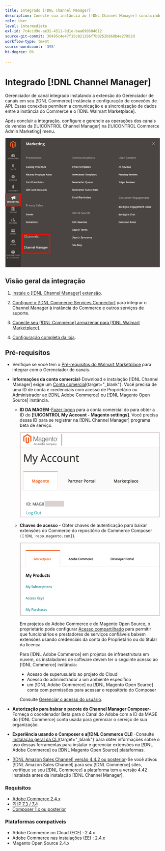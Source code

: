 ```yaml
---
title: Integrado [!DNL Channel Manager]
description: Conecte sua instância ao [!DNL Channel Manager] concluindo algumas etapas de integração.
role: User
level: Intermediate
exl-id: 7c4ccd9e-ae32-4511-8d1e-baa690604612
source-git-commit: 30495c4e47f15c821206f7b0252b868b4e27d62d
workflow-type: tm+mt
source-wordcount: '398'
ht-degree: 0%

---
```



# Integrado [!DNL Channel Manager]

Gerenciador de canal integrado instalando a extensão do Gerenciador de canais em seu [!DNL Commerce] instância e configuração de conexões de API. Essas conexões permitem a comunicação e a sincronização de dados entre a instância do Commerce e o [!DNL Walmart Marketplace].

Após concluir a integração, configure e gerencie as operações dos canais de vendas da [!UICONTROL Channel Manager] na [!UICONTROL Commerce Admin Marketing] menu.

![[!DNL Channel Manager] opção na visualização Administração](assets/channel-manager-admin-view.png)

## Visão geral da integração

1. [Instale o [!DNL Channel Manager] extensão](install.md).

1. [Configure o [!DNL Commerce Services Connector]](connect.md) para integrar o Channel Manager à instância do Commerce e outros serviços de suporte.

1. [Conecte seu [!DNL Commerce] armazenar para [!DNL Walmart Marketplace]](connect.md).

1. [Configuração completa da loja](complete-store-setup.md).

## Pré-requisitos

- Verifique se você tem o [Pré-requisitos do Walmart Marketplace](walmart-prerequisites.md) para integrar com o Gerenciador de canais.

- **Informações da conta comercial**-Download e instalação [!DNL Channel Manager] exige um [Conta comercial](https://docs.magento.com/user-guide/magento/magento-account.html){target=&quot;_blank&quot;}. Você precisa de uma ID de conta e credenciais com acesso de Proprietário ou Administrador ao [!DNL Adobe Commerce] ou [!DNL Magento Open Source] instância.

   - **ID DA MAGEM**-[Fazer logon](https://account.magento.com/customer/account/login/) para a conta comercial do para obter a ID do **[!UICONTROL My Account - Magento settings]**. Você precisa dessa ID para se registrar na [!DNL Channel Manager] programa beta de serviço.

      ![[!DNL MAGEID] nas configurações da conta do Commerce](assets/mageid-my-commerce-account.png)

   - **Chaves de acesso -** Obter chaves de autenticação para baixar extensões do Commerce do repositório do Commerce Composer `([!DNL repo.magento.com]`).

      ![[!UICONTROL Commerce Marketplace access keys]](assets/commerce-marketplace-access-keys.png)

      Em projetos do Adobe Commerce e do Magento Open Source, o proprietário pode configurar [Acesso compartilhado](https://docs.magento.com/user-guide/magento/magento-account-share.html) para permitir que funcionários e prestadores de serviços confiáveis baixem extensões usando credenciais da conta do Proprietário ou do titular da licença.

      Para [!DNL Adobe Commerce] em projetos de infraestrutura em nuvem, os instaladores de software devem ter o seguinte acesso ao [!DNL Commerce] instância:

      - Acesso de superusuário ao projeto do Cloud
      - Acesso do administrador a um ambiente específico
      - um [!DNL Adobe Commerce] ou [!DNL Magento Open Source] conta com permissões para acessar o repositório do Composer

      Consulte [Gerenciar o acesso do usuário](https://devdocs.magento.com/cloud/project/user-admin.html).


- **Autorização para baixar o pacote do Channel Manager Composer**-Forneça o coordenador Beta para o Canal do Adobe com a ID da MAGE do [!DNL Commerce] conta usada para gerenciar o serviço de sua organização.
- **Experiência usando o Composer e a[!DNL Commerce CLI]** -Consulte [Instalação geral da CLI](https://devdocs.magento.com/extensions/install/){target=&quot;_blank&quot;} para obter informações sobre o uso dessas ferramentas para instalar e gerenciar extensões no [!DNL Adobe Commerce] ou [!DNL Magento Open Source] plataformas.
- [[!DNL Amazon Sales Channel] versão 4.4.2 ou posterior](https://experienceleague.adobe.com/docs/commerce-channels/amazon/release-notes.html)-Se você ativou [!DNL Amazon Sales Channel] para seu [!DNL Commerce] sites, verifique se seu [!DNL Commerce] a plataforma tem a versão 4.42 instalada antes da instalação [!DNL Channel Manager].

### Requisitos

- [Adobe Commerce 2.4.x](https://devdocs.magento.com/release/released-versions.html)
- [PHP 7.3 / 7.4](https://devdocs.magento.com/guides/v2.4/install-gde/prereq/php-settings.html)
- [Composer 1.x ou posterior](https://devdocs.magento.com/cloud/reference/cloud-composer.html)


### Plataformas compatíveis

- Adobe Commerce on Cloud (ECE) : 2.4.x
- Adobe Commerce nas instalações (EE) : 2.4.x
- Magento Open Source 2.4.x
